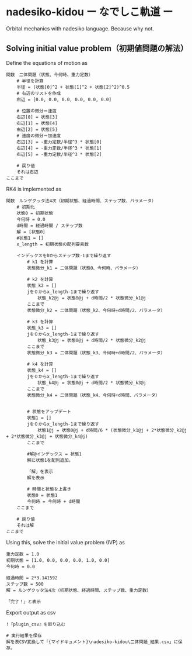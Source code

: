 # nadesiko-kidou ー なでしこ軌道 ー

Orbital mechanics with nadesiko language. Because why not. 

## Solving initial value problem（初期値問題の解法）

Define the equations of motion as

```nadesiko
関数　二体問題（状態、今何時、重力定数）
	# 半径を計算
	半径 = (状態[0]^2 + 状態[1]^2 + 状態[2]^2)^0.5
	# 右辺のリストを作成
	右辺 = [0.0, 0.0, 0.0, 0.0, 0.0, 0.0]

	# 位置の微分＝速度
	右辺[0] = 状態[3]
	右辺[1] = 状態[4]
	右辺[2] = 状態[5]
	# 速度の微分＝加速度
	右辺[3] = -重力定数/半径^3 * 状態[0]
	右辺[4] = -重力定数/半径^3 * 状態[1]
	右辺[5] = -重力定数/半径^3 * 状態[2]

	# 戻り値
	それは右辺
ここまで
```

RK4 is implemented as 

```nadesiko
関数　ルンゲクッタ法4次（初期状態、経過時間、ステップ数、パラメータ）
	# 初期化
	状態0 = 初期状態
	今何時 = 0.0
	d時間 = 経過時間 / ステップ数
	解 = [状態0]
	#状態1 = []
	x_length = 初期状態の配列要素数

	インデックスを0からステップ数-1まで繰り返す
		# k1 を計算
		状態微分_k1 = 二体問題（状態0、今何時、パラメータ）

		# k2 を計算 
		状態_k2 = []
		jを０からx_length-1まで繰り返す
			状態_k2@j = 状態0@j + d時間/2 * 状態微分_k1@j
		ここまで
		状態微分_k2 = 二体問題（状態_k2、今何時+d時間/2、パラメータ）

		# k3 を計算
		状態_k3 = []
		jを０からx_length-1まで繰り返す
			状態_k3@j = 状態0@j + d時間/2 * 状態微分_k2@j
		ここまで
		状態微分_k3 = 二体問題（状態_k3、今何時+d時間/2、パラメータ）

		# k4 を計算
		状態_k4 = []
		jを０からx_length-1まで繰り返す
			状態_k4@j = 状態0@j + d時間/2 * 状態微分_k3@j
		ここまで
		状態微分_k4 = 二体問題（状態_k4、今何時+d時間、パラメータ）
		

		# 状態をアップデート
		状態1 = []
		jを０からx_length-1まで繰り返す
			状態1@j = 状態0@j + d時間/6 * (状態微分_k1@j + 2*状態微分_k2@j + 2*状態微分_k3@j + 状態微分_k4@j)
		ここまで

		#解@インデックス = 状態1
		解に状態1を配列追加。

		「解」を表示
		解を表示

		# 時間と状態を上書き
		状態0 = 状態1
		今何時 = 今何時 + d時間
	ここまで

	# 戻り値
	それは解
ここまで
```

Using this, solve the initial value problem (IVP) as

```
重力定数 = 1.0
初期状態 = [1.0, 0.0, 0.0, 0.0, 1.0, 0.0]
今何時 = 0.0

経過時間 = 2*3.141592
ステップ数 = 500
解 = ルンゲクッタ法4次（初期状態、経過時間、ステップ数、重力定数）

「完了！」と表示
```

Export output as csv

```nadesiko
!『plugin_csv』を取り込む

# 実行結果を保存
解を表CSV変換して「{マイドキュメント}\nadesiko-kidou\二体問題_結果.csv」に保存。
```




